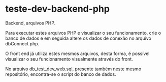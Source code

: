 # teste-dev-backend-php
Backend, arquivos PHP.

Para executar estes arquivos PHP e visualizar o seu funcionamento, crie o banco de dados e em seguida altere os dados de conexão no arquivo dbConnect.php.

O front end já utiliza estes mesmos arquivos, desta forma, é possível visualizar o seu funcionamento visualmente através do front.

No arquivo db_test_dev_web.sql, presente também neste mesmo repositório, encontra-se o script do banco de dados.
